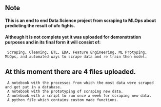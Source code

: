## Note

#### This is an end to end Data Science project from scraping to MLOps about predicting the result of ufc fights.
#### Although it is not complete yet it was uploaded for demonstration purposes and in its final form it will consist of:
     Scraping, Cleaning, ETL, EDA, Feature Engineering, ML Protyping, MLOps, and automated ways to scrape data and re train then model.
  
## At this moment there are 4 files uploaded.
     A notebook with the processes from which the most data were scraped and got put in a database.
     A notebook with the prototyping of scraping new data.
     A notebook with a script to run once a week for scraping new data.
     A python file which contains custom made functions.
